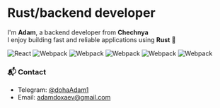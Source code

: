 # Rust/backend developer 

I'm **Adam**, a backend developer from **Chechnya**  
I enjoy building fast and reliable applications using **Rust** 🦀 


<p>

<img alt="React" src="https://img.shields.io/badge/-Rust-black?style=for-the-badge&logo=rust&logoColor=orange" />
<img alt="Webpack" src="https://img.shields.io/badge/-Python-black?style=for-the-badge&logo=python&logoColor=blue" />
<img alt="Webpack" src="https://img.shields.io/badge/-SQL-black?style=for-the-badge&logo=postgresql&logoColor=blue"/>
<img alt="Webpack" src="https://img.shields.io/badge/-Linux-black?style=for-the-badge&logo=ubuntu&logoColor=red"/>
<img alt="Webpack" src="https://img.shields.io/badge/-Django-black?style=for-the-badge&logo=django&logoColor=green"/>
<img alt="Webpack" src="https://img.shields.io/badge/-Git-black?style=for-the-badge&logo=git&logoColor=red"/>


<!-- <img alt="Docker" src="https://img.shields.io/badge/-Docker-46a2f1?style=flat-square&logo=docker&logoColor=white" /> -->

<p>


### 📬 Contact

- Telegram: [@dohaAdam1](https://t.me/@dohaAdam1)
- Email: adamdoxaev@gmail.com